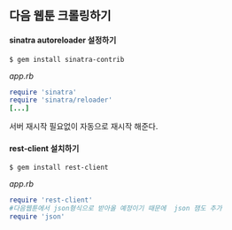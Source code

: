 ## 다음 웹툰 크롤링하기

#### sinatra autoreloader 설정하기

```shell
$ gem install sinatra-contrib
```

*app.rb*

```ruby
require 'sinatra'
require 'sinatra/reloader'
[...]
```

서버 재시작 필요없이 자동으로 재시작 해준다.



#### rest-client 설치하기

```shell
$ gem install rest-client
```

*app.rb*

```ruby
require 'rest-client'
#다음웹툰에서 json형식으로 받아올 예정이기 때문에  json 잼도 추가
require 'json'
```

